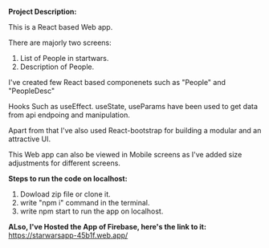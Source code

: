 **Project Description:**

This is a React based Web app.

There are majorly two screens:
  1. List of People in startwars.
  2. Description of People.
  
I've created few React based componenets such as
"People" and "PeopleDesc"

Hooks Such as useEffect. useState, useParams have been used to get data from api endpoing and manipulation.

Apart from that I've also used React-bootstrap for building a modular and an attractive UI.

This Web app can also be viewed in Mobile screens as I've added size adjustments for different screens.


**Steps to run the code on localhost:**
1. Dowload zip file or clone it.
2. write "npm i" command in the terminal.
3. write npm start to run the app on localhost.


**ALso, I've Hosted the App of Firebase, here's the link to it:**
https://starwarsapp-45b1f.web.app/

